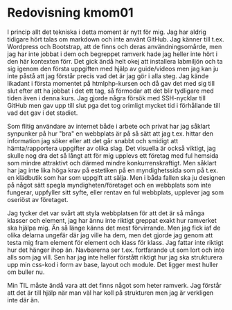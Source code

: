 ---
---
Redovisning kmom01
=========================

I princip allt det tekniska i detta moment är nytt för mig.
Jag har aldrig tidigare hört talas om markdown och inte använt GitHub.
Jag känner till t.ex. Wordpress och Bootstrap, att de finns och deras användningsomårde,
men jag har inte jobbat i dem och begreppet ramverk hade jag heller inte hört i den här kontexten förr.
Det gick ändå helt okej att installera labmiljön och ta sig igenom den första uppgiften med hjälp av
guide/videos men jag kan ju inte påstå att jag förstår precis vad det är jag gör i alla steg.
Jag kände likadant i första momentet på htmlphp-kursen och då gav det med sig till slut efter
att ha jobbat i det ett tag, så förmodar att det blir tydligare med tiden även i denna kurs.
Jag gjorde några försök med SSH-nycklar till GitHub men gav upp till slut pga det tog orimligt mycket tid i förhållande till
vad det gav i det stadiet.

Som flitig användare av internet både i arbete och privat har jag såklart synpunker på hur "bra" en webbplats är på
så sätt att jag t.ex. hittar den information jag söker eller att det går snabbt och smidigt att hämta/rapportera uppgifter av olika slag. Det visuella är också viktigt, jag skulle nog dra det så långt att för mig upplevs ett företag med ful hemsida som mindre attraktivt och därmed mindre konkurrenskraftigt. Men såklart har jag inte lika höga krav på estetiken på en myndighetssida som på t.ex. en klädbutik som har som uppgift att sälja. Men i båda fallen ska ju designen på något sätt spegla myndigheten/företaget och en webbplats som inte fungerar, uppfyller sitt syfte, eller rentav en ful webbplats, upplever jag som oseriöst av företaget.

Jag tycker det var svårt att styla webbplatsen för att det är så många klasser och element, jag har ännu inte riktigt greppat exakt hur ramverket ska hjälpa mig. Än så länge känns det mest förvirrande. Men jag fick iaf de olika delarna ungefär där jag ville ha dem, men det gjorde jag genom att testa mig fram element för element och klass för klass. Jag fattar inte riktigt hur det hänger ihop än. Navbarerna ser t.ex. fortfarande ut som lort och inte alls som jag vill.
Sen har jag inte heller förstått riktigt hur jag ska strukturera upp min css-kod i form av base, layout och module. Det ligger mest huller om buller nu.

Min TIL måste ändå vara att det finns något som heter ramverk. Jag förstår att det är till hjälp när man väl har koll på strukturen men jag är verkligen inte där än.
